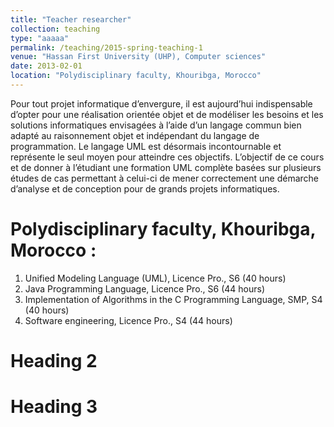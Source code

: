 ```yaml
---
title: "Teacher researcher"
collection: teaching
type: "aaaaa"
permalink: /teaching/2015-spring-teaching-1
venue: "Hassan First University (UHP), Computer sciences"
date: 2013-02-01
location: "Polydisciplinary faculty, Khouribga, Morocco"
---
```


Pour tout projet informatique d’envergure, il est aujourd’hui indispensable d’opter pour une réalisation orientée objet et de modéliser les besoins et les solutions informatiques envisagées à l’aide d’un langage commun bien adapté au raisonnement objet et indépendant du langage de programmation. Le langage UML est désormais incontournable et représente le seul moyen pour atteindre ces objectifs. L’objectif de ce cours et de donner à l’étudiant une formation UML complète basées sur plusieurs études de cas permettant à celui-ci de mener correctement une démarche d’analyse et de conception pour de grands projets informatiques.

Polydisciplinary faculty, Khouribga, Morocco :
======
1. Unified Modeling Language (UML), Licence Pro., S6 (40 hours)
1. Java Programming Language, Licence Pro., S6 (44 hours)
1. Implementation of Algorithms in the C Programming Language, SMP, S4 (40 hours)
1. Software engineering, Licence Pro., S4 (44 hours)

Heading 2 
======

Heading 3  
======
